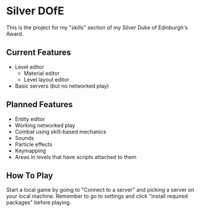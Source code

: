 # Silver DOfE
This is the project for my "skills" section of my Silver Duke of Edinburgh's Award.

## Current Features
* Level editor
  * Material editor
  * Level layout editor
* Basic servers (but no networked play)

## Planned Features
* Entity editor
* Working networked play
* Combat using skill-based mechanics
* Sounds
* Particle effects
* Keymapping
* Areas in levels that have scripts attached to them

## How To Play
Start a local game by going to "Connect to a server" and picking a server on your local machine. Remember to go to settings and click "install required packages" before playing.
